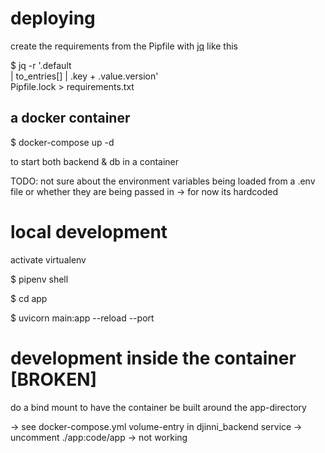 # deploying

create the requirements from the Pipfile with [jq](https://stedolan.github.io/jq/) like this

$ jq -r '.default  
 | to_entries[]
| .key + .value.version' \
 Pipfile.lock > requirements.txt

## a docker container

$ docker-compose up -d

to start both backend & db in a container

TODO: not sure about the environment variables being loaded from a .env file or whether they are being passed in -> for now its hardcoded

# local development

activate virtualenv

$ pipenv shell

$ cd app

$ uvicorn main:app --reload --port

# development inside the container [BROKEN]

do a bind mount to have the container be built around the app-directory

-> see docker-compose.yml volume-entry in djinni_backend service -> uncomment ./app:code/app -> not working
